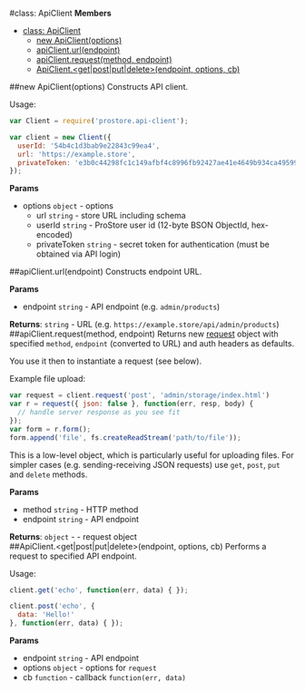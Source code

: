 <a name="ApiClient"></a>
#class: ApiClient
**Members**

* [class: ApiClient](#ApiClient)
  * [new ApiClient(options)](#new_ApiClient)
  * [apiClient.url(endpoint)](#ApiClient#url)
  * [apiClient.request(method, endpoint)](#ApiClient#request)
  * [ApiClient.<get|post|put|delete>(endpoint, options, cb)](#ApiClient.<get|post|put|delete>)

<a name="new_ApiClient"></a>
##new ApiClient(options)
Constructs API client.

Usage:

```js
var Client = require('prostore.api-client');

var client = new Client({
  userId: '54b4c1d3bab9e22843c99ea4',
  url: 'https://example.store',
  privateToken: 'e3b0c44298fc1c149afbf4c8996fb92427ae41e4649b934ca495991b7852b855'
});
```

**Params**

- options `object` - options  
  - url `string` - store URL including schema  
  - userId `string` - ProStore user id (12-byte BSON ObjectId, hex-encoded)  
  - privateToken `string` - secret token for authentication
  (must be obtained via API login)  

<a name="ApiClient#url"></a>
##apiClient.url(endpoint)
Constructs endpoint URL.

**Params**

- endpoint `string` - API endpoint (e.g. `admin/products`)  

**Returns**: `string` - URL (e.g. `https://example.store/api/admin/products`)  
<a name="ApiClient#request"></a>
##apiClient.request(method, endpoint)
Returns new [request](https://github.com/request/request) object
with specified `method`, `endpoint` (converted to URL) and auth headers
as defaults.

You use it then to instantiate a request (see below).

Example file upload:

```js
var request = client.request('post', 'admin/storage/index.html')
var r = request({ json: false }, function(err, resp, body) {
  // handle server response as you see fit
});
var form = r.form();
form.append('file', fs.createReadStream('path/to/file'));
```

This is a low-level object, which is particularly useful for uploading files.
For simpler cases (e.g. sending-receiving JSON requests) use `get`, `post`,
`put` and `delete` methods.

**Params**

- method `string` - HTTP method  
- endpoint `string` - API endpoint  

**Returns**: `object` - - request object  
<a name="ApiClient.<get|post|put|delete>"></a>
##ApiClient.<get|post|put|delete>(endpoint, options, cb)
Performs a request to specified API endpoint.

Usage:

```js
client.get('echo', function(err, data) { });

client.post('echo', {
  data: 'Hello!'
}, function(err, data) { });
```

**Params**

- endpoint `string` - API endpoint  
- options `object` - options for `request`  
- cb `function` - callback `function(err, data)`  

